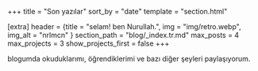+++
title = "Son yazılar"
sort_by = "date"
template = "section.html"

[extra]
header = {title = "selam! ben Nurullah.", img = "img/retro.webp", img_alt = "nrlmcn" }
section_path = "blog/_index.tr.md"
max_posts = 4
max_projects = 3
show_projects_first = false
+++

blogumda okuduklarımı, öğrendiklerimi ve bazı diğer şeyleri paylaşıyorum.